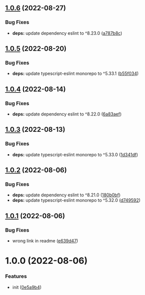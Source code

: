 ## [1.0.6](https://github.com/bent10/doogu-slim/compare/v1.0.5...v1.0.6) (2022-08-27)


### Bug Fixes

* **deps:** update dependency eslint to ^8.23.0 ([a787b8c](https://github.com/bent10/doogu-slim/commit/a787b8c1b85ee986f7a0f5489185488bc83b98b9))

## [1.0.5](https://github.com/bent10/doogu-slim/compare/v1.0.4...v1.0.5) (2022-08-20)


### Bug Fixes

* **deps:** update typescript-eslint monorepo to ^5.33.1 ([b55f034](https://github.com/bent10/doogu-slim/commit/b55f0348216f6c95752709318c2f9f6b4e347f09))

## [1.0.4](https://github.com/bent10/doogu-slim/compare/v1.0.3...v1.0.4) (2022-08-14)


### Bug Fixes

* **deps:** update dependency eslint to ^8.22.0 ([6a83aef](https://github.com/bent10/doogu-slim/commit/6a83aef756fcd3f3eabfc92f7a1ddfadf90cd503))

## [1.0.3](https://github.com/bent10/doogu-slim/compare/v1.0.2...v1.0.3) (2022-08-13)


### Bug Fixes

* **deps:** update typescript-eslint monorepo to ^5.33.0 ([1d341df](https://github.com/bent10/doogu-slim/commit/1d341dfea65a5dd425d029805cf9be89e4b74bdc))

## [1.0.2](https://github.com/bent10/doogu-slim/compare/v1.0.1...v1.0.2) (2022-08-06)


### Bug Fixes

* **deps:** update dependency eslint to ^8.21.0 ([180b0bf](https://github.com/bent10/doogu-slim/commit/180b0bf6bdbb56bf04617f1ba892ba36983819cf))
* **deps:** update typescript-eslint monorepo to ^5.32.0 ([d749592](https://github.com/bent10/doogu-slim/commit/d749592aa698faca1127b6b4e1c5ea433b3c159e))

## [1.0.1](https://github.com/bent10/doogu-slim/compare/v1.0.0...v1.0.1) (2022-08-06)


### Bug Fixes

* wrong link in readme ([e639d47](https://github.com/bent10/doogu-slim/commit/e639d47b6ec1b524ad55c3baccd989cfbe95852c))

# 1.0.0 (2022-08-06)


### Features

* init ([0e5a9b4](https://github.com/bent10/doogu-slim/commit/0e5a9b4c69ff5c7f997fc682ed5025eb910f9281))

